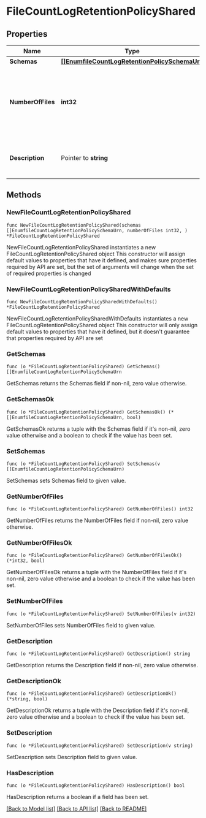 # FileCountLogRetentionPolicyShared

## Properties

Name | Type | Description | Notes
------------ | ------------- | ------------- | -------------
**Schemas** | [**[]EnumfileCountLogRetentionPolicySchemaUrn**](EnumfileCountLogRetentionPolicySchemaUrn.md) |  | 
**NumberOfFiles** | **int32** | Specifies the number of archived log files to retain before the oldest ones are cleaned. | 
**Description** | Pointer to **string** | A description for this Log Retention Policy | [optional] 

## Methods

### NewFileCountLogRetentionPolicyShared

`func NewFileCountLogRetentionPolicyShared(schemas []EnumfileCountLogRetentionPolicySchemaUrn, numberOfFiles int32, ) *FileCountLogRetentionPolicyShared`

NewFileCountLogRetentionPolicyShared instantiates a new FileCountLogRetentionPolicyShared object
This constructor will assign default values to properties that have it defined,
and makes sure properties required by API are set, but the set of arguments
will change when the set of required properties is changed

### NewFileCountLogRetentionPolicySharedWithDefaults

`func NewFileCountLogRetentionPolicySharedWithDefaults() *FileCountLogRetentionPolicyShared`

NewFileCountLogRetentionPolicySharedWithDefaults instantiates a new FileCountLogRetentionPolicyShared object
This constructor will only assign default values to properties that have it defined,
but it doesn't guarantee that properties required by API are set

### GetSchemas

`func (o *FileCountLogRetentionPolicyShared) GetSchemas() []EnumfileCountLogRetentionPolicySchemaUrn`

GetSchemas returns the Schemas field if non-nil, zero value otherwise.

### GetSchemasOk

`func (o *FileCountLogRetentionPolicyShared) GetSchemasOk() (*[]EnumfileCountLogRetentionPolicySchemaUrn, bool)`

GetSchemasOk returns a tuple with the Schemas field if it's non-nil, zero value otherwise
and a boolean to check if the value has been set.

### SetSchemas

`func (o *FileCountLogRetentionPolicyShared) SetSchemas(v []EnumfileCountLogRetentionPolicySchemaUrn)`

SetSchemas sets Schemas field to given value.


### GetNumberOfFiles

`func (o *FileCountLogRetentionPolicyShared) GetNumberOfFiles() int32`

GetNumberOfFiles returns the NumberOfFiles field if non-nil, zero value otherwise.

### GetNumberOfFilesOk

`func (o *FileCountLogRetentionPolicyShared) GetNumberOfFilesOk() (*int32, bool)`

GetNumberOfFilesOk returns a tuple with the NumberOfFiles field if it's non-nil, zero value otherwise
and a boolean to check if the value has been set.

### SetNumberOfFiles

`func (o *FileCountLogRetentionPolicyShared) SetNumberOfFiles(v int32)`

SetNumberOfFiles sets NumberOfFiles field to given value.


### GetDescription

`func (o *FileCountLogRetentionPolicyShared) GetDescription() string`

GetDescription returns the Description field if non-nil, zero value otherwise.

### GetDescriptionOk

`func (o *FileCountLogRetentionPolicyShared) GetDescriptionOk() (*string, bool)`

GetDescriptionOk returns a tuple with the Description field if it's non-nil, zero value otherwise
and a boolean to check if the value has been set.

### SetDescription

`func (o *FileCountLogRetentionPolicyShared) SetDescription(v string)`

SetDescription sets Description field to given value.

### HasDescription

`func (o *FileCountLogRetentionPolicyShared) HasDescription() bool`

HasDescription returns a boolean if a field has been set.


[[Back to Model list]](../README.md#documentation-for-models) [[Back to API list]](../README.md#documentation-for-api-endpoints) [[Back to README]](../README.md)



